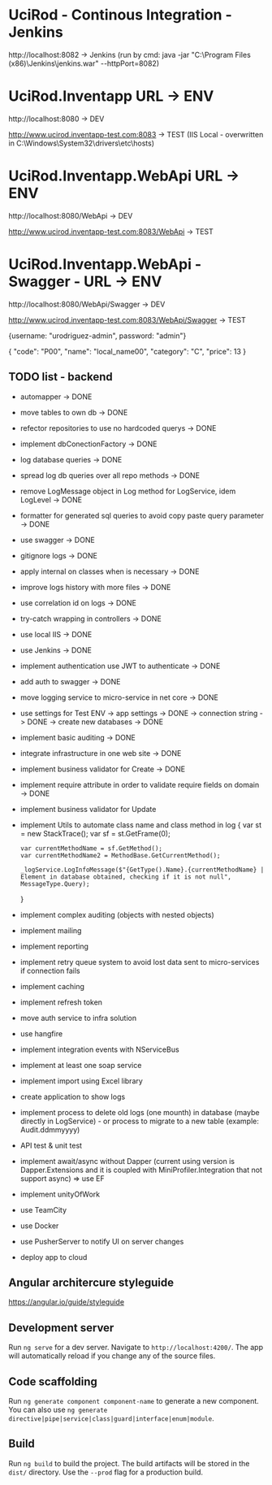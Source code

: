 # UciRod - Continous Integration - Jenkins
http://localhost:8082 -> Jenkins (run by cmd: java -jar "C:\Program Files (x86)\Jenkins\jenkins.war" --httpPort=8082)

# UciRod.Inventapp URL -> ENV
http://localhost:8080 -> DEV

http://www.ucirod.inventapp-test.com:8083 -> TEST (IIS Local - overwritten in C:\Windows\System32\drivers\etc\hosts)

# UciRod.Inventapp.WebApi URL -> ENV
http://localhost:8080/WebApi -> DEV

http://www.ucirod.inventapp-test.com:8083/WebApi -> TEST

# UciRod.Inventapp.WebApi - Swagger - URL -> ENV
http://localhost:8080/WebApi/Swagger -> DEV

http://www.ucirod.inventapp-test.com:8083/WebApi/Swagger -> TEST

{username: "urodriguez-admin", password: "admin"}

{
  "code": "P00",
  "name": "local_name00",
  "category": "C",
  "price": 13
}

## TODO list - backend
* automapper -> DONE
* move tables to own db -> DONE
* refector repositories to use no hardcoded querys -> DONE
* implement dbConectionFactory -> DONE 
* log database queries -> DONE
* spread log db queries over all repo methods -> DONE
* remove LogMessage object in Log method for LogService, idem LogLevel -> DONE
* formatter for generated sql queries to avoid copy paste query parameter -> DONE
* use swagger -> DONE
* gitignore logs -> DONE
* apply internal on classes when is necessary -> DONE
* improve logs history with more files -> DONE
* use correlation id on logs -> DONE
* try-catch wrapping in controllers -> DONE
* use local IIS -> DONE
* use Jenkins -> DONE
* implement authentication use JWT to authenticate -> DONE
* add auth to swagger -> DONE
* move logging service to micro-service in net core -> DONE
* use settings for Test ENV
    -> app settings -> DONE
    -> connection string -> DONE
        -> create new databases -> DONE
* implement basic auditing -> DONE
* integrate infrastructure in one web site -> DONE
* implement business validator for Create -> DONE
* implement require attribute in order to validate require fields on domain -> DONE

* implement business validator for Update

* implement Utils to automate class name and class method in log
    {
      var st = new StackTrace();
      var sf = st.GetFrame(0);

      var currentMethodName = sf.GetMethod();
      var currentMethodName2 = MethodBase.GetCurrentMethod();
    
      _logService.LogInfoMessage($"{GetType().Name}.{currentMethodName} | Element in database obtained, checking if it is not null", MessageType.Query);
    }

* implement complex auditing (objects with nested objects) 
* implement mailing
* implement reporting
* implement retry queue system to avoid lost data sent to micro-services if connection fails
* implement caching
* implement refresh token
* move auth service to infra solution
* use hangfire
* implement integration events with NServiceBus
* implement at least one soap service
* implement import using Excel library
* create application to show logs
* implement process to delete old logs (one mounth) in database (maybe directly in LogService) - or process to migrate to a new table (example: Audit.ddmmyyyy)
* API test & unit test
* implement await/async without Dapper (current using version is Dapper.Extensions and it is coupled with MiniProfiler.Integration that not support async) => use EF
* implement unityOfWork
* use TeamCity
* use Docker
* use PusherServer to notify UI on server changes
* deploy app to cloud 

## Angular architercure styleguide

https://angular.io/guide/styleguide

## Development server

Run `ng serve` for a dev server. Navigate to `http://localhost:4200/`. The app will automatically reload if you change any of the source files.

## Code scaffolding

Run `ng generate component component-name` to generate a new component. You can also use `ng generate directive|pipe|service|class|guard|interface|enum|module`.

## Build

Run `ng build` to build the project. The build artifacts will be stored in the `dist/` directory. Use the `--prod` flag for a production build.